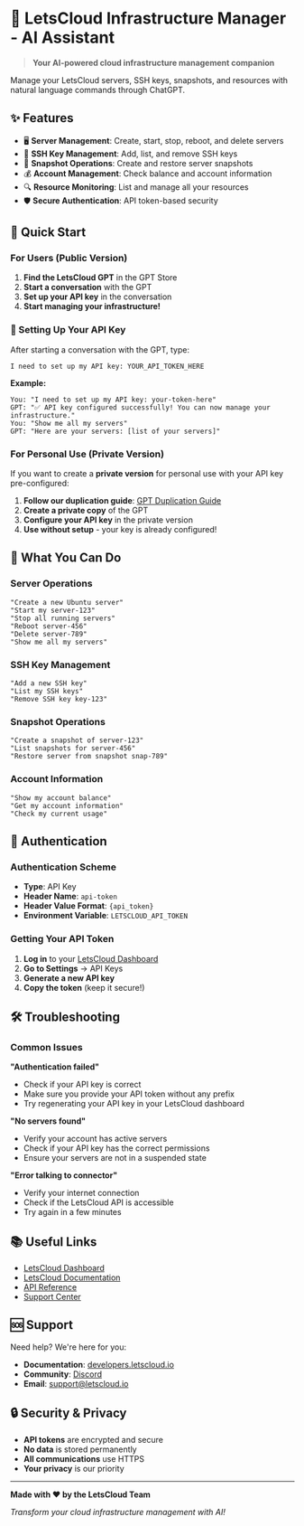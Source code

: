 # 🚀 LetsCloud Infrastructure Manager - AI Assistant

> **Your AI-powered cloud infrastructure management companion**

Manage your LetsCloud servers, SSH keys, snapshots, and resources with natural language commands through ChatGPT.

## ✨ **Features**

- 🖥️ **Server Management**: Create, start, stop, reboot, and delete servers
- 🔑 **SSH Key Management**: Add, list, and remove SSH keys
- 📸 **Snapshot Operations**: Create and restore server snapshots
- 💰 **Account Management**: Check balance and account information
- 🔍 **Resource Monitoring**: List and manage all your resources
- 🛡️ **Secure Authentication**: API token-based security

## 🚀 **Quick Start**

### **For Users (Public Version)**

1. **Find the LetsCloud GPT** in the GPT Store
2. **Start a conversation** with the GPT
3. **Set up your API key** in the conversation
4. **Start managing your infrastructure!**

### 🔑 Setting Up Your API Key

After starting a conversation with the GPT, type:
```
I need to set up my API key: YOUR_API_TOKEN_HERE
```

**Example:**
```
You: "I need to set up my API key: your-token-here"
GPT: "✅ API key configured successfully! You can now manage your infrastructure."
You: "Show me all my servers"
GPT: "Here are your servers: [list of your servers]"
```

### **For Personal Use (Private Version)**

If you want to create a **private version** for personal use with your API key pre-configured:

1. **Follow our duplication guide**: [GPT Duplication Guide](GPT_DUPLICATION_GUIDE.md)
2. **Create a private copy** of the GPT
3. **Configure your API key** in the private version
4. **Use without setup** - your key is already configured!

## 🎯 **What You Can Do**

### **Server Operations**
```
"Create a new Ubuntu server"
"Start my server-123"
"Stop all running servers"
"Reboot server-456"
"Delete server-789"
"Show me all my servers"
```

### **SSH Key Management**
```
"Add a new SSH key"
"List my SSH keys"
"Remove SSH key key-123"
```

### **Snapshot Operations**
```
"Create a snapshot of server-123"
"List snapshots for server-456"
"Restore server from snapshot snap-789"
```

### **Account Information**
```
"Show my account balance"
"Get my account information"
"Check my current usage"
```

## 🔧 **Authentication**

### **Authentication Scheme**
- **Type**: API Key
- **Header Name**: `api-token`
- **Header Value Format**: `{api_token}`
- **Environment Variable**: `LETSCLOUD_API_TOKEN`

### **Getting Your API Token**

1. **Log in** to your [LetsCloud Dashboard](https://app.letscloud.io)
2. **Go to Settings** → API Keys
3. **Generate a new API key**
4. **Copy the token** (keep it secure!)

## 🛠️ **Troubleshooting**

### **Common Issues**

**"Authentication failed"**
- Check if your API key is correct
- Make sure you provide your API token without any prefix
- Try regenerating your API key in your LetsCloud dashboard

**"No servers found"**
- Verify your account has active servers
- Check if your API key has the correct permissions
- Ensure your servers are not in a suspended state

**"Error talking to connector"**
- Verify your internet connection
- Check if the LetsCloud API is accessible
- Try again in a few minutes

## 📚 **Useful Links**

- [LetsCloud Dashboard](https://app.letscloud.io)
- [LetsCloud Documentation](https://developers.letscloud.io)
- [API Reference](https://developers.letscloud.io/api)
- [Support Center](https://support.letscloud.io)

## 🆘 **Support**

Need help? We're here for you:

- **Documentation**: [developers.letscloud.io](https://developers.letscloud.io)
- **Community**: [Discord](https://discord.gg/letscloud)
- **Email**: support@letscloud.io

## 🔒 **Security & Privacy**

- **API tokens** are encrypted and secure
- **No data** is stored permanently
- **All communications** use HTTPS
- **Your privacy** is our priority

---

**Made with ❤️ by the LetsCloud Team**

*Transform your cloud infrastructure management with AI!*
